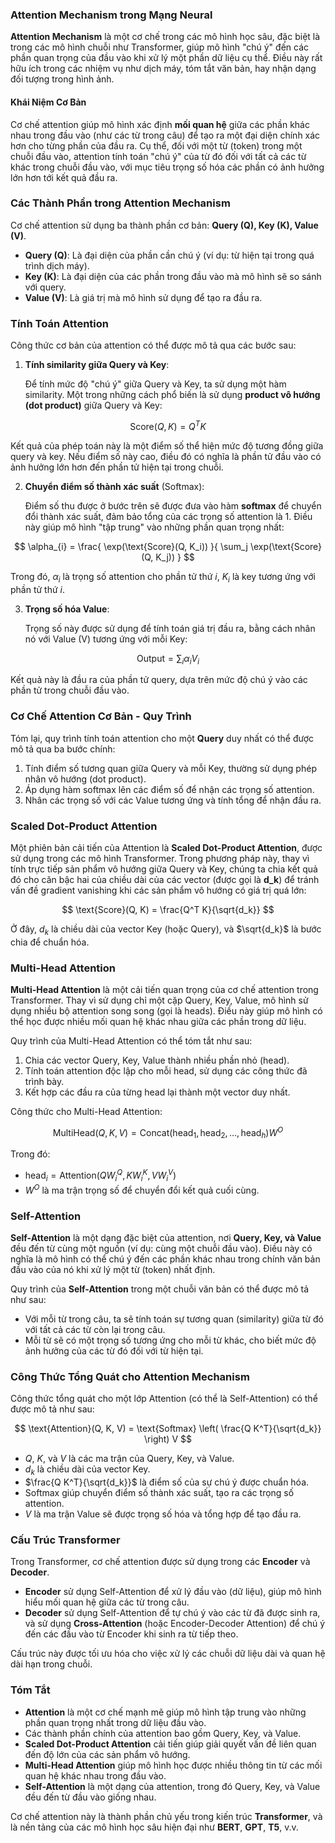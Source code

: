 ### **Attention Mechanism trong Mạng Neural**

**Attention Mechanism** là một cơ chế trong các mô hình học sâu, đặc biệt là trong các mô hình chuỗi như Transformer, giúp mô hình "chú ý" đến các phần quan trọng của đầu vào khi xử lý một phần dữ liệu cụ thể. Điều này rất hữu ích trong các nhiệm vụ như dịch máy, tóm tắt văn bản, hay nhận dạng đối tượng trong hình ảnh.

#### **Khái Niệm Cơ Bản**

Cơ chế attention giúp mô hình xác định **mối quan hệ** giữa các phần khác nhau trong đầu vào (như các từ trong câu) để tạo ra một đại diện chính xác hơn cho từng phần của đầu ra. Cụ thể, đối với một từ (token) trong một chuỗi đầu vào, attention tính toán "chú ý" của từ đó đối với tất cả các từ khác trong chuỗi đầu vào, với mục tiêu trọng số hóa các phần có ảnh hưởng lớn hơn tới kết quả đầu ra.

### **Các Thành Phần trong Attention Mechanism**

Cơ chế attention sử dụng ba thành phần cơ bản: **Query (Q), Key (K), Value (V)**.

- **Query (Q)**: Là đại diện của phần cần chú ý (ví dụ: từ hiện tại trong quá trình dịch máy).
- **Key (K)**: Là đại diện của các phần trong đầu vào mà mô hình sẽ so sánh với query.
- **Value (V)**: Là giá trị mà mô hình sử dụng để tạo ra đầu ra.

### **Tính Toán Attention**

Công thức cơ bản của attention có thể được mô tả qua các bước sau:

1. **Tính similarity giữa Query và Key**: 

   Để tính mức độ "chú ý" giữa Query và Key, ta sử dụng một hàm similarity. Một trong những cách phổ biến là sử dụng **product vô hướng (dot product)** giữa Query và Key:

$$
\text{Score}(Q, K) = Q^T K
$$

   Kết quả của phép toán này là một điểm số thể hiện mức độ tương đồng giữa query và key. Nếu điểm số này cao, điều đó có nghĩa là phần tử đầu vào có ảnh hưởng lớn hơn đến phần tử hiện tại trong chuỗi.

2. **Chuyển điểm số thành xác suất** (Softmax):

   Điểm số thu được ở bước trên sẽ được đưa vào hàm **softmax** để chuyển đổi thành xác suất, đảm bảo tổng của các trọng số attention là 1. Điều này giúp mô hình "tập trung" vào những phần quan trọng nhất:

$$
   \alpha_{i} = \frac{ \exp(\text{Score}(Q, K_i)) }{ \sum_j \exp(\text{Score}(Q, K_j)) }
$$

   Trong đó, $\alpha_{i}$ là trọng số attention cho phần tử thứ $i$, $K_i$ là key tương ứng với phần tử thứ $i$.

3. **Trọng số hóa Value**:

   Trọng số này được sử dụng để tính toán giá trị đầu ra, bằng cách nhân nó với Value (V) tương ứng với mỗi Key:

$$
   \text{Output} = \sum_{i} \alpha_{i} V_i
$$

   Kết quả này là đầu ra của phần tử query, dựa trên mức độ chú ý vào các phần tử trong chuỗi đầu vào.

### **Cơ Chế Attention Cơ Bản - Quy Trình**

Tóm lại, quy trình tính toán attention cho một **Query** duy nhất có thể được mô tả qua ba bước chính:

1. Tính điểm số tương quan giữa Query và mỗi Key, thường sử dụng phép nhân vô hướng (dot product).
2. Áp dụng hàm softmax lên các điểm số để nhận các trọng số attention.
3. Nhân các trọng số với các Value tương ứng và tính tổng để nhận đầu ra.

### **Scaled Dot-Product Attention**

Một phiên bản cải tiến của Attention là **Scaled Dot-Product Attention**, được sử dụng trong các mô hình Transformer. Trong phương pháp này, thay vì tính trực tiếp sản phẩm vô hướng giữa Query và Key, chúng ta chia kết quả đó cho căn bậc hai của chiều dài của các vector (được gọi là **d_k**) để tránh vấn đề gradient vanishing khi các sản phẩm vô hướng có giá trị quá lớn:

$$
\text{Score}(Q, K) = \frac{Q^T K}{\sqrt{d_k}}
$$


Ở đây, $d_k$ là chiều dài của vector Key (hoặc Query), và $\sqrt{d_k}$ là bước chia để chuẩn hóa.

### **Multi-Head Attention**

**Multi-Head Attention** là một cải tiến quan trọng của cơ chế attention trong Transformer. Thay vì sử dụng chỉ một cặp Query, Key, Value, mô hình sử dụng nhiều bộ attention song song (gọi là heads). Điều này giúp mô hình có thể học được nhiều mối quan hệ khác nhau giữa các phần trong dữ liệu.

Quy trình của Multi-Head Attention có thể tóm tắt như sau:

1. Chia các vector Query, Key, Value thành nhiều phần nhỏ (head).
2. Tính toán attention độc lập cho mỗi head, sử dụng các công thức đã trình bày.
3. Kết hợp các đầu ra của từng head lại thành một vector duy nhất.

Công thức cho Multi-Head Attention:

$$
\text{MultiHead}(Q, K, V) = \text{Concat}(\text{head}_1, \text{head}_2, \dots, \text{head}_h) W^O
$$

Trong đó:

- $\text{head}_i = \text{Attention}(QW_i^Q, KW_i^K, VW_i^V)$
- $W^O$ là ma trận trọng số để chuyển đổi kết quả cuối cùng.

### **Self-Attention**

**Self-Attention** là một dạng đặc biệt của attention, nơi **Query, Key, và Value** đều đến từ cùng một nguồn (ví dụ: cùng một chuỗi đầu vào). Điều này có nghĩa là mô hình có thể chú ý đến các phần khác nhau trong chính văn bản đầu vào của nó khi xử lý một từ (token) nhất định.

Quy trình của **Self-Attention** trong một chuỗi văn bản có thể được mô tả như sau:

- Với mỗi từ trong câu, ta sẽ tính toán sự tương quan (similarity) giữa từ đó với tất cả các từ còn lại trong câu.
- Mỗi từ sẽ có một trọng số tương ứng cho mỗi từ khác, cho biết mức độ ảnh hưởng của các từ đó đối với từ hiện tại.

### **Công Thức Tổng Quát cho Attention Mechanism**

Công thức tổng quát cho một lớp Attention (có thể là Self-Attention) có thể được mô tả như sau:

$$
\text{Attention}(Q, K, V) = \text{Softmax} \left( \frac{Q K^T}{\sqrt{d_k}} \right) V
$$

- $Q$, $K$, và $V$ là các ma trận của Query, Key, và Value.
- $d_k$ là chiều dài của vector Key.
- $\frac{Q K^T}{\sqrt{d_k}}$ là điểm số của sự chú ý được chuẩn hóa.
- $\text{Softmax}$ giúp chuyển điểm số thành xác suất, tạo ra các trọng số attention.
- $V$ là ma trận Value sẽ được trọng số hóa và tổng hợp để tạo đầu ra.

### **Cấu Trúc Transformer**

Trong Transformer, cơ chế attention được sử dụng trong các **Encoder** và **Decoder**.

- **Encoder** sử dụng Self-Attention để xử lý đầu vào (dữ liệu), giúp mô hình hiểu mối quan hệ giữa các từ trong câu.
- **Decoder** sử dụng Self-Attention để tự chú ý vào các từ đã được sinh ra, và sử dụng **Cross-Attention** (hoặc Encoder-Decoder Attention) để chú ý đến các đầu vào từ Encoder khi sinh ra từ tiếp theo.

Cấu trúc này được tối ưu hóa cho việc xử lý các chuỗi dữ liệu dài và quan hệ dài hạn trong chuỗi.

### **Tóm Tắt**

- **Attention** là một cơ chế mạnh mẽ giúp mô hình tập trung vào những phần quan trọng nhất trong dữ liệu đầu vào.
- Các thành phần chính của attention bao gồm Query, Key, và Value.
- **Scaled Dot-Product Attention** cải tiến giúp giải quyết vấn đề liên quan đến độ lớn của các sản phẩm vô hướng.
- **Multi-Head Attention** giúp mô hình học được nhiều thông tin từ các mối quan hệ khác nhau trong đầu vào.
- **Self-Attention** là một dạng của attention, trong đó Query, Key, và Value đều đến từ đầu vào giống nhau.

Cơ chế attention này là thành phần chủ yếu trong kiến trúc **Transformer**, và là nền tảng của các mô hình học sâu hiện đại như **BERT**, **GPT**, **T5**, v.v.
